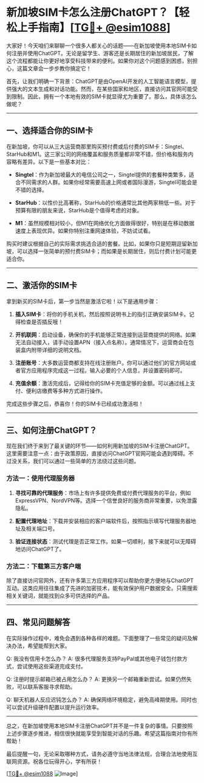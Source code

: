 # 新加坡SIM卡怎么注册ChatGPT？【轻松上手指南】[[TG💪+ @esim1088](https://t.me/s/esim1088)]

大家好！今天咱们来聊聊一个很多人都关心的话题——在新加坡使用本地SIM卡如何注册并使用ChatGPT。无论是留学生、游客还是长期居住的新加坡居民，了解这个流程都能让你更好地享受科技带来的便利。如果你对这个问题感到困惑，别担心，这篇文章会一步步教你搞定它！

首先，让我们明确一下背景：ChatGPT是由OpenAI开发的人工智能语言模型，提供强大的文本生成和对话功能。然而，在某些国家和地区，直接访问其官网可能受到限制。因此，拥有一个本地有效的SIM卡就显得尤为重要了。那么，具体该怎么做呢？

---

## 一、选择适合你的SIM卡

在新加坡，你可以从三大运营商那里购买预付费或后付费的SIM卡：Singtel、StarHub和M1。这三家公司的网络覆盖和服务质量都非常不错，但价格和服务内容略有差异。以下是一些基本对比：

- **Singtel**：作为新加坡最大的电信公司之一，Singtel提供的套餐种类繁多，适合不同需求的人群。如果你经常需要高速上网或者国际漫游，Singtel可能会是不错的选择。
  
- **StarHub**：以性价比高著称，StarHub的价格通常比其他两家稍低一些。对于预算有限的朋友来说，StarHub是个值得考虑的对象。

- **M1**：虽然规模相对较小，但M1在网络优化方面做得很好，特别是在移动数据速度上表现优异。如果你特别注重网速体验，不妨试试看。

购买时建议根据自己的实际需求挑选合适的套餐。比如，如果你只是短期逗留新加坡，可以选择一张简单的预付费SIM卡；而如果是长期居住，则后付费计划可能更适合你。

---

## 二、激活你的SIM卡

拿到新买的SIM卡后，第一步当然是激活它啦！以下是通用步骤：

1. **插入SIM卡**：将你的手机关机，然后按照说明书上的指引正确安装SIM卡。记得检查是否插反哦！

2. **开机联网**：启动设备，确保你的手机能够正常连接到运营商提供的网络。如果无法自动接入，请手动设置APN（接入点名称）。通常情况下，运营商会在包装盒内附带详细的说明文档。

3. **注册账号**：大多数运营商都支持在线注册账户。你可以通过他们的官方网站或者官方应用程序完成这一过程。输入必要的个人信息，并设置密码即可。

4. **充值余额**：激活完成后，记得给你的SIM卡充值足够的金额。可以通过线上支付、便利店缴费等多种方式进行操作。

完成这些步骤之后，恭喜你！你的SIM卡已经成功激活啦！

---

## 三、如何注册ChatGPT？

现在我们终于来到了最关键的环节——如何利用新加坡的SIM卡注册ChatGPT。这里需要注意一点：由于政策原因，直接访问ChatGPT官网可能会遇到障碍。不过没关系，我们可以通过一些简单的方法绕过这些问题。

### 方法一：使用代理服务器

1. **寻找可靠的代理服务**：市场上有许多提供免费或付费代理服务的平台，例如ExpressVPN、NordVPN等。选择一个信誉良好的服务商非常重要，以免泄露隐私。

2. **配置代理地址**：下载并安装相应的客户端软件后，按照指示填写代理服务器地址及相关端口号。

3. **验证连接状态**：测试代理是否正常工作。如果一切顺利，接下来就可以无障碍地访问ChatGPT了。

### 方法二：下载第三方客户端

除了直接访问官网外，还有许多第三方应用程序可以帮助你更方便地与ChatGPT互动。这类应用往往集成了先进的加密技术，能有效保护用户数据安全。只需搜索相关关键词，就能找到众多可供选择的产品。

---

## 四、常见问题解答

在实际操作过程中，难免会遇到各种各样的难题。下面整理了一些常见的疑问及解决办法，希望能帮到大家。

Q: 我没有信用卡怎么办？
A: 很多代理服务支持PayPal或其他电子钱包付款方式，尝试使用这些渠道完成支付。

Q: 注册时提示邮箱已被占用怎么办？
A: 更换另一个邮箱重新尝试。如果仍然失败，可以联系客服寻求帮助。

Q: 聊天机器人反应迟钝怎么办？
A: 确保网络环境稳定，避免高峰期使用。同时也可以尝试升级硬件配置以提升运行效率。

---

总之，在新加坡使用本地SIM卡注册ChatGPT并不是一件复杂的事情。只要按照上述步骤逐步推进，相信很快就能享受到智能对话的乐趣。希望这篇指南对你有所帮助！

最后提醒一句，无论采取哪种方式，请务必遵守当地法律法规，合理合法地使用互联网资源。祝各位玩得开心，学有所获！

[[TG💪+ @esim1088](https://t.me/s/esim1088) ![Image](https://i.postimg.cc/4NQfJmqS/Snipaste-2025-05-13-00-14-12.png)]